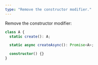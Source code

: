 ```yaml
---
type: "Remove the constructor modifier."
---
```


Remove the constructor modifier:

```ts
class A {
  static create(): A;

  static async createAsync(): Promise<A>;

  constructor() {}
}
```
